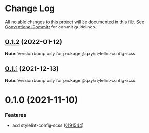 # Change Log

All notable changes to this project will be documented in this file.
See [Conventional Commits](https://conventionalcommits.org) for commit guidelines.

## [0.1.2](https://github.com/qxy-fe/configs/compare/@qxy/stylelint-config-scss@0.1.1...@qxy/stylelint-config-scss@0.1.2) (2022-01-12)

**Note:** Version bump only for package @qxy/stylelint-config-scss





## [0.1.1](https://github.com/qxy-fe/configs/compare/@qxy/stylelint-config-scss@0.1.0...@qxy/stylelint-config-scss@0.1.1) (2021-12-13)

**Note:** Version bump only for package @qxy/stylelint-config-scss





# 0.1.0 (2021-11-10)


### Features

* add stylelint-config-scss ([0191544](https://github.com/qxy-fe/configs/commit/019154416d174aeb9d370f87d9cd45009f5c97af))
